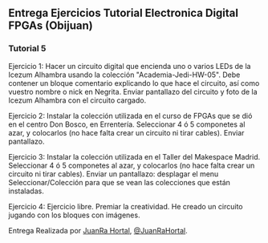 ## Entrega Ejercicios Tutorial Electronica Digital FPGAs (Obijuan)

### Tutorial 5

Ejercicio 1: Hacer un circuito digital que encienda uno o varios LEDs de la Icezum Alhambra usando la colección "Academia-Jedi-HW-05". Debe contener un bloque comentario explicando lo que hace el circuito, así como vuestro nombre o nick en Negrita. Enviar pantallazo del circuito y foto de la Icezum Alhambra con el circuito cargado.

Ejercicio 2: Instalar la colección utilizada en el curso de FPGAs que se dió en el centro Don Bosco, en Errentería. Seleccionar 4 ó 5 componetes al azar, y colocarlos (no hace falta crear un circuito ni tirar cables). Enviar pantallazo.


Ejercicio 3: Instalar la colección utilizada en el Taller del Makespace Madrid. Seleccionar 4 ó 5 componetes al azar, y colocarlos (no hace falta crear un circuito ni tirar cables). Enviar un pantallazo: desplagar el menu Seleccionar/Colección para que se vean las colecciones que están instaladas.

Ejercicio 4: Ejercicio libre. Premiar la creatividad.
             He creado un circuito jugando con los bloques con imágenes.


Entrega Realizada por [JuanRa Hortal](https://github.com/juanra007/), [@JuanRaHortal](https://twitter.com/juanrahortal).

